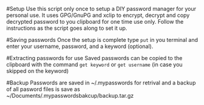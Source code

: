 #Setup
Use this script only once to setup a DIY password manager for your personal use. It uses GPG/GnuPG and xclip to encrypt, decrypt and copy decrypted password to you clipboard for one time use only. Follow the instructions as the script goes along to set it up.

#Saving passwords
Once the setup is complete type `put` in you terminal and enter your username, password, and a keyword (optional).

#Extracting passwords for use
Saved passwords can be copied to the clipboard with the command `get keyword` or `get username` (in case you skipped on the keyword)

#Backup
Passwords are saved in ~/.mypasswords for retrival and a backup of all pasword files is save as ~/Documents/.mypasswordsbakcup/backup.tar.gz
